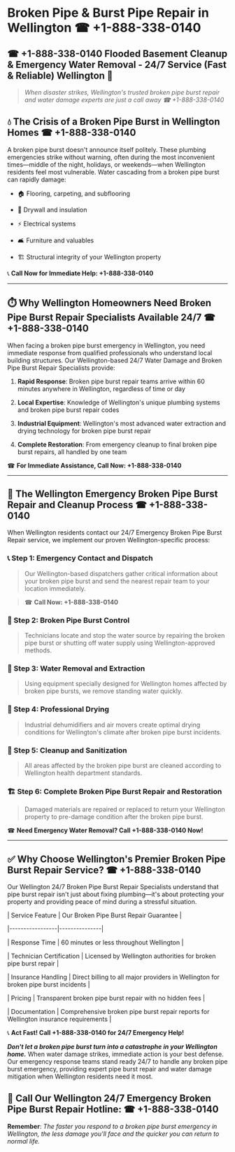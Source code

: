 # Broken Pipe & Burst Pipe Repair in Wellington ☎ +1-888-338-0140  
## ☎ +1-888-338-0140 Flooded Basement Cleanup & Emergency Water Removal - 24/7 Service (Fast & Reliable) Wellington 🚨  

> *When disaster strikes, Wellington's trusted broken pipe burst repair and water damage experts are just a call away ☎ +1-888-338-0140*  

## 💧 The Crisis of a Broken Pipe Burst in Wellington Homes ☎ +1-888-338-0140  

A broken pipe burst doesn't announce itself politely. These plumbing emergencies strike without warning, often during the most inconvenient times—middle of the night, holidays, or weekends—when Wellington residents feel most vulnerable. Water cascading from a broken pipe burst can rapidly damage:  

* 🏠 Flooring, carpeting, and subflooring  
* 🧱 Drywall and insulation  
* ⚡ Electrical systems  
* 🛋️ Furniture and valuables  
* 🏗️ Structural integrity of your Wellington property  

📞 **Call Now for Immediate Help: +1-888-338-0140**  

---  

## ⏱️ Why Wellington Homeowners Need Broken Pipe Burst Repair Specialists Available 24/7 ☎ +1-888-338-0140  

When facing a broken pipe burst emergency in Wellington, you need immediate response from qualified professionals who understand local building structures. Our Wellington-based 24/7 Water Damage and Broken Pipe Burst Repair Specialists provide:  

1. **Rapid Response**: Broken pipe burst repair teams arrive within 60 minutes anywhere in Wellington, regardless of time or day  
2. **Local Expertise**: Knowledge of Wellington's unique plumbing systems and broken pipe burst repair codes  
3. **Industrial Equipment**: Wellington's most advanced water extraction and drying technology for broken pipe burst repair  
4. **Complete Restoration**: From emergency cleanup to final broken pipe burst repairs, all handled by one team  

☎ **For Immediate Assistance, Call Now: +1-888-338-0140**  

---  

## 🔧 The Wellington Emergency Broken Pipe Burst Repair and Cleanup Process ☎ +1-888-338-0140  

When Wellington residents contact our 24/7 Emergency Broken Pipe Burst Repair service, we implement our proven Wellington-specific process:  

### 📞 Step 1: Emergency Contact and Dispatch  
> Our Wellington-based dispatchers gather critical information about your broken pipe burst and send the nearest repair team to your location immediately.  
> ☎ **Call Now: +1-888-338-0140**  

### 🚿 Step 2: Broken Pipe Burst Control  
> Technicians locate and stop the water source by repairing the broken pipe burst or shutting off water supply using Wellington-approved methods.  

### 🌊 Step 3: Water Removal and Extraction  
> Using equipment specially designed for Wellington homes affected by broken pipe bursts, we remove standing water quickly.  

### 💨 Step 4: Professional Drying  
> Industrial dehumidifiers and air movers create optimal drying conditions for Wellington's climate after broken pipe burst incidents.  

### 🧼 Step 5: Cleanup and Sanitization  
> All areas affected by the broken pipe burst are cleaned according to Wellington health department standards.  

### 🏗️ Step 6: Complete Broken Pipe Burst Repair and Restoration  
> Damaged materials are repaired or replaced to return your Wellington property to pre-damage condition after the broken pipe burst.  

☎ **Need Emergency Water Removal? Call +1-888-338-0140 Now!**  

---  

## ✅ Why Choose Wellington's Premier Broken Pipe Burst Repair Service? ☎ +1-888-338-0140  

Our Wellington 24/7 Broken Pipe Burst Repair Specialists understand that pipe burst repair isn't just about fixing plumbing—it's about protecting your property and providing peace of mind during a stressful situation.  

| Service Feature | Our Broken Pipe Burst Repair Guarantee |  
|-----------------|---------------|  
| Response Time | 60 minutes or less throughout Wellington |  
| Technician Certification | Licensed by Wellington authorities for broken pipe burst repair |  
| Insurance Handling | Direct billing to all major providers in Wellington for broken pipe burst incidents |  
| Pricing | Transparent broken pipe burst repair with no hidden fees |  
| Documentation | Comprehensive broken pipe burst repair reports for Wellington insurance requirements |  

📞 **Act Fast! Call +1-888-338-0140 for 24/7 Emergency Help!**  

***Don't let a broken pipe burst turn into a catastrophe in your Wellington home.*** When water damage strikes, immediate action is your best defense. Our emergency response teams stand ready 24/7 to handle any broken pipe burst emergency, providing expert pipe burst repair and water damage mitigation when Wellington residents need it most.  

## 📱 Call Our Wellington 24/7 Emergency Broken Pipe Burst Repair Hotline: ☎ +1-888-338-0140  

**Remember**: *The faster you respond to a broken pipe burst emergency in Wellington, the less damage you'll face and the quicker you can return to normal life.*